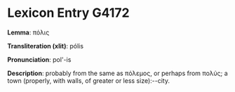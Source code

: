 # Lexicon Entry G4172

**Lemma**: πόλις

**Transliteration (xlit)**: pólis

**Pronunciation**: pol'-is

**Description**:
probably from the same as πόλεμος, or perhaps from πολύς; a town (properly, with walls, of greater or less size):--city.
